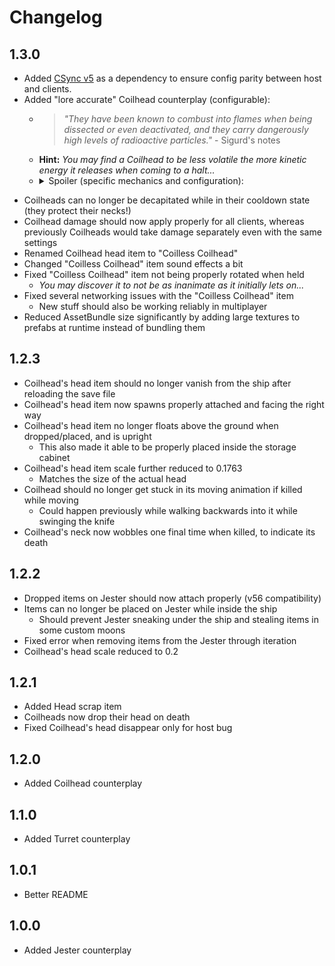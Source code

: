 # Changelog

## 1.3.0

<ul>
 <li>Added <a href="https://thunderstore.io/c/lethal-company/p/Sigurd/CSync">CSync v5</a> as a dependency to ensure config parity between host and clients.</li>
 <li>Added "lore accurate" Coilhead counterplay (configurable):
  <ul>
   <li>
    <blockquote>
    <i>"They have been known to combust into flames when being dissected or even deactivated, and they carry dangerously high levels of radioactive particles."</i> - Sigurd's notes
    </blockquote>
   </li>
   <li>
    <b>Hint:</b> <i>You may find a Coilhead to be less volatile the more kinetic energy it releases when coming to a halt...</i>
   </li>
   <li>
    <details>
     <summary>Spoiler (specific mechanics and configuration):</summary>
     <ul>
      <li>Coilhead bodies now combust upon being decapitated, as their Bestiary entry suggests
       <ul>
        <li>Can be disabled by toggling the <code>LoreAccurateCoilheads</code> setting</li>
        <li>The range of the explosion damage is determined by the <code>ExplosionDamageRadius</code> setting, with the damage itself being set to the value of the <code>ExplosionDamage</code> setting</li>
        <li>Likewise, the <code>ExplosionKillRadius</code> setting determines the range around the explosion where it simply kills the player instead of dealing damage to them</li>
       </ul>
      </li>
      <li>Explosion timer is set to how long the Coilhead has moved since it last stopped, within configurable limits
       <ul>
        <li>Minimum and maximum time until exploding can be configured via the <code>MinExplosionTimer</code> and <code>MaxExplosionTimer</code> settings, respectively</li>
       </ul>
      </li>
      <li>Coilhead's head item is destroyed if its body explodes while it's still attached to its neck
       <ul>
        <li>Can be disabled by toggling the <code>ExplosionDestroysHead</code> setting, but it adds some interesting risk/reward by making players stay close to try and pick up the head before it explodes</li>
       </ul>
      </li>
     </ul>
    </details>
   </li>
  </ul>
 </li>
</ul>

- Coilheads can no longer be decapitated while in their cooldown state (they protect their necks!)
- Coilhead damage should now apply properly for all clients, whereas previously Coilheads would take damage separately even with the same settings
- Renamed Coilhead head item to "Coilless Coilhead"
- Changed "Coilless Coilhead" item sound effects a bit
- Fixed "Coilless Coilhead" item not being properly rotated when held
  - _You may discover it to not be as inanimate as it initially lets on..._
- Fixed several networking issues with the "Coilless Coilhead" item
  - New stuff should also be working reliably in multiplayer
- Reduced AssetBundle size significantly by adding large textures to prefabs at runtime instead of bundling them

## 1.2.3

- Coilhead's head item should no longer vanish from the ship after reloading the save file
- Coilhead's head item now spawns properly attached and facing the right way
- Coilhead's head item no longer floats above the ground when dropped/placed, and is upright
  - This also made it able to be properly placed inside the storage cabinet
- Coilhead's head item scale further reduced to 0.1763
  - Matches the size of the actual head
- Coilhead should no longer get stuck in its moving animation if killed while moving
  - Could happen previously while walking backwards into it while swinging the knife
- Coilhead's neck now wobbles one final time when killed, to indicate its death

## 1.2.2

- Dropped items on Jester should now attach properly (v56 compatibility)
- Items can no longer be placed on Jester while inside the ship
  - Should prevent Jester sneaking under the ship and stealing items in some custom moons
- Fixed error when removing items from the Jester through iteration
- Coilhead's head scale reduced to 0.2

## 1.2.1

- Added Head scrap item
- Coilheads now drop their head on death
- Fixed Coilhead's head disappear only for host bug

## 1.2.0

- Added Coilhead counterplay

## 1.1.0

- Added Turret counterplay

## 1.0.1

- Better README

## 1.0.0

- Added Jester counterplay
